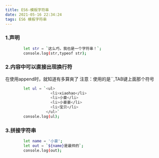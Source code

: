 ```yaml
---
title: ES6-模板字符串
date: 2021-05-16 22:34:24
tags: ES6 模板字符串
---
```

### 1.声明
``` bash
        let str = `这么巧，我也是一个字符串！`;
        console.log(str,typeof str);
```
    
### 2.内容中可以直接出现换行符
在使用append时，就知道有多算爽了
注意：使用的是``,TAB键上面那个符号
``` bash
        let ul = `<ul>
			        <li>xiaohao</li>
			        <li>小豪</li>
                    <li>小豪豪</li>
                    <li>宝贝</li>
		          </ul>`
        console.log(ul);
```

### 3.拼接字符串
``` bash
        let name = '小豪';
        let out = `${name}是最帅的`;
        console.log(out);
```
<!-- more -->